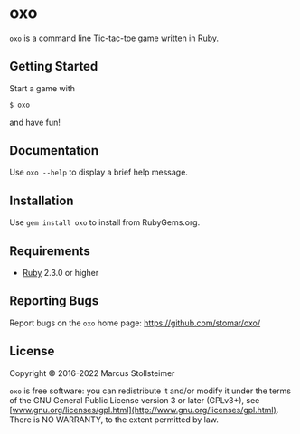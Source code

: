 oxo
===

`oxo` is a command line Tic-tac-toe game written in [Ruby][ruby].

## Getting Started

Start a game with

``` sh
$ oxo
```

and have fun!

## Documentation

Use `oxo --help` to display a brief help message.

## Installation

Use `gem install oxo` to install from RubyGems.org.

## Requirements

- [Ruby][ruby] 2.3.0 or higher

## Reporting Bugs

Report bugs on the `oxo` home page: <https://github.com/stomar/oxo/>

## License

Copyright &copy; 2016-2022 Marcus Stollsteimer

`oxo` is free software: you can redistribute it and/or modify it under
the terms of the GNU General Public License version 3 or later (GPLv3+),
see [www.gnu.org/licenses/gpl.html](http://www.gnu.org/licenses/gpl.html).
There is NO WARRANTY, to the extent permitted by law.


[ruby]: https://www.ruby-lang.org/
